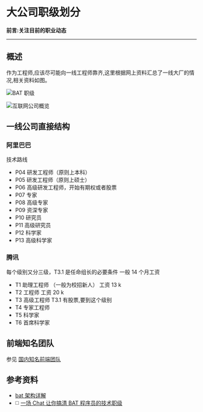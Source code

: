 # 大公司职级划分

**前言:关注目前的职业动态**

---

## 概述
作为工程师,应该尽可能向一线工程师靠齐,这里根据网上资料汇总了一线大厂的情况,相关资料如图。

![BAT 职级](/assets/img/bat-level.jpg) 
  
![互联网公司概览](/assets/img/big-company.jpg)

## 一线公司直接结构
### 阿里巴巴
技术路线
* P04
    研发工程师（原则上本科）
* P05 
    研发工程师（原则上硕士）
* P06 
    高级研发工程师，开始有期权或者股票
* P07 
    专家
* P08 
    高级专家
* P09 
    资深专家
* P10 
    研究员
* P11 
    高级研究员
* P12 
    科学家
* P13 
    高级科学家

### 腾讯
每个级别又分三级，T3.1 是任命组长的必要条件
一般 14 个月工资

* T1
    助理工程师 （一般为校招新人）
    工资 13 k
* T2
    工程师
    工资 20 k
* T3
    高级工程师
    T3.1 有股票,要到这个级别
* T4
    专家工程师
* T5
    科学家
* T6
    首席科学家

## 前端知名团队
<!-- TODO: 此消息需更新 -->
参见 [国内知名前端团队](https://github.com/mdluo/awesome-fe-team)

## 参考资料
* [bat 架构详解](https://juejin.im/post/5b34675d6fb9a00e6325434e)
*  ◻️ [一场 Chat 让你搞清 BAT 程序员的技术职级](http://gitbook.cn/books/59a8a71235ff343751415e34/index.html)